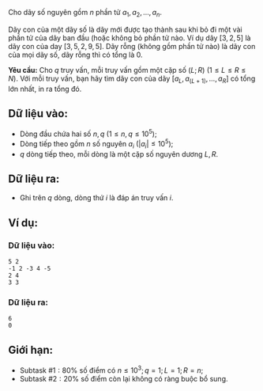 Cho dãy số nguyên gồm $n$ phần tử $a_1,a_2,…,a_n$.

Dãy con của một dãy số là dãy mới được tạo thành sau khi bỏ đi một vài phần tử của dãy ban đầu (hoặc không bỏ phần tử nào. Ví dụ dãy $[3,2,5]$ là dãy con của day $[3,5,2,9,5]$. Dãy rỗng (không gồm phần tử nào) là dãy con của mọi dãy số, dãy rỗng thì có tổng là $0$.

**Yêu cầu:** Cho $q$ truy vấn, mỗi truy vấn gồm một cặp số $(L;R)\ (1≤L≤R≤N)$. Với mỗi truy vấn, bạn hãy tìm dãy con của dãy $[a_L,a_(L+1),…,a_R]$ có tổng lớn nhất, in ra tổng đó.

## Dữ liệu vào:
- Dòng đầu chứa hai số $n,q\ (1≤n,q≤10^5)$;
- Dòng tiếp theo gồm $n$ số nguyên $a_i\ (|a_i |≤10^5)$;
- $q$ dòng tiếp theo, mỗi dòng là một cặp số nguyên dương $L,R$.

## Dữ liệu ra:
- Ghi trên $q$ dòng, dòng thứ $i$ là đáp án truy vấn $i$.

## Ví dụ:
### Dữ liệu vào:
```
5 2
-1 2 -3 4 -5
2 4
3 3
```

### Dữ liệu ra:
```
6
0
```

## Giới hạn:
- Subtask $\#1: 80\%$ số điểm có $n≤10^3; q=1;L=1;R=n$;
- Subtask $\#2: 20\%$ số điểm còn lại không có ràng buộc bổ sung.